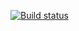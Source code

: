 [![Build status](https://ci.appveyor.com/api/projects/status/afpb7g9brioeudh3?svg=true)](https://ci.appveyor.com/project/Nikan152435/task-unit-matchers)
